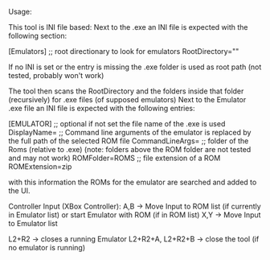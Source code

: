 Usage:

This tool is INI file based:
Next to the .exe an INI file is expected with the following section:

[Emulators]
;; root directionary to look for emulators
RootDirectory="<root search dir>"

If no INI is set or the entry is missing the .exe folder is used as root path (not tested, probably won't work)

The tool then scans the RootDirectory and the folders inside that folder (recursively) for .exe files (of supposed emulators)
Next to the Emulator .exe file an INI file is expected with the following entries:

[EMULATOR]
;; optional if not set the file name of the .exe is used
DisplayName=<Name in UI> 
;; Command line arguments of the emulator <rom> is replaced by the full path of the selected ROM file
CommandLineArgs=<rom>
;; folder of the Roms (relative to .exe) (note: folders above the ROM folder are not tested and may not work)
ROMFolder=ROMS
;; file extension of a ROM
ROMExtension=zip

with this information the ROMs for the emulator are searched and added to the UI. 

Controller Input (XBox Controller):
A,B -> Move Input to ROM list (if currently in Emulator list) or start Emulator with ROM (if in ROM list)
X,Y -> Move Input to Emulator list

L2+R2 -> closes a running Emulator
L2+R2+A, L2+R2+B -> close the tool (if no emulator is running)
